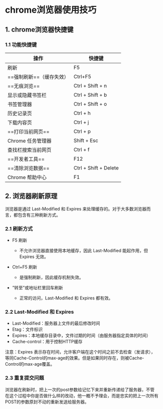 # chrome浏览器使用技巧

## 1. chrome浏览器快捷键

### 1.1 功能快捷键

| 操作                     | 快捷键                |
| ------------------------ | --------------------- |
| 刷新                     | F5                    |
| ==强制刷新==（缓存失效） | Ctrl+F5               |
| ==无痕浏览==             | Ctrl + Shift + n      |
| 显示或隐藏书签栏         | Ctrl + Shift + b      |
| 书签管理器               | Ctrl + Shift + o      |
| 历史记录页               | Ctrl + h              |
| 下载内容页               | Ctrl + j              |
| ==打印当前网页==         | Ctrl + p              |
| Chrome 任务管理器        | Shift + Esc           |
| 查找栏搜索当前网页       | Ctrl + f              |
| ==开发者工具==           | F12                   |
| ==清除浏览数据==         | Ctrl + Shift + Delete |
| Chrome 帮助中心          | F1                    |



## 2. 浏览器刷新原理  

浏览器是通过 Last-Modified 和 Expires 来处理缓存的。对于大多数浏览器而言，都包含有三种刷新方式。

### 2.1 刷新方式

- F5 刷新
  - 不允许浏览器直接使用本地缓存，因此 Last-Modified 能起作用，但 Expires 无效。

- Ctrl+F5 刷新
  - 是强制刷新，因此缓存机制失效。

- ”转至”或地址栏里回车刷新
  - 正常的访问，Last-Modified 和 Expires 都有效。

### 2.2 Last-Modified 和 Expires

- Last-Modified：服务器上文件的最后修改时间
- Etag：文件标识
- Expires：本地缓存目录中，文件过期的时间（由服务器指定具体的时间）
- Cache-control：用于控制HTTP缓存

注意：Expires 表示存在时间，允许客户端在这个时间之前不去检查（发请求），等同Cache-Control的max-age的效果。但是如果同时存在，则被Cache-Control的max-age覆盖。

### 2.3 重复提交问题

浏览器在刷新时，把上一次的post参数给记忆下来并重新传递给了服务器，不管在这个过程中你是否做什么样的改动，他一概不予理会，而是忠实的把上一次所有POST的参数原封不动的重新发送给服务器。   

